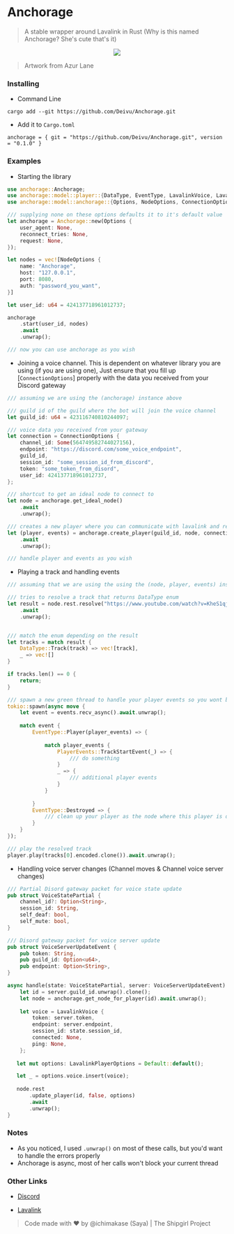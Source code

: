# Anchorage

> A stable wrapper around Lavalink in Rust (Why is this named Anchorage? She's cute that's it)

<p align="center">
    <img src="https://yuki.suou.moe/Anchorage_CN_Without_BG-zvy6Q7GP.png"> 
</p>

> Artwork from Azur Lane

### Installing

* Command Line
```
cargo add --git https://github.com/Deivu/Anchorage.git
```

* Add it to `Cargo.toml`
```
anchorage = { git = "https://github.com/Deivu/Anchorage.git", version = "0.1.0" }
```

### Examples

* Starting the library

```rs
use anchorage::Anchorage;
use anchorage::model::player::{DataType, EventType, LavalinkVoice, LavalinkPlayerOptions, PlayerEvents};
use anchorage::model::anchorage::{Options, NodeOptions, ConnectionOptions};

/// supplying none on these options defaults it to it's default value
let anchorage = Anchorage::new(Options {
    user_agent: None,
    reconnect_tries: None,
    request: None,
});

let nodes = vec![NodeOptions { 
    name: "Anchorage",
    host: "127.0.0.1",
    port: 8080,
    auth: "password_you_want",
}]

let user_id: u64 = 424137718961012737;

anchorage
    .start(user_id, nodes)
    .await
    .unwrap();

/// now you can use anchorage as you wish
```

* Joining a voice channel. This is dependent on whatever library you are using (if you are using one), Just ensure that you fill up [`ConnectionOptions`] properly with the data you received from your Discord gateway
```rs
/// assuming we are using the (anchorage) instance above

/// guild id of the guild where the bot will join the voice channel
let guild_id: u64 = 423116740810244097;

/// voice data you received from your gateway
let connection = ConnectionOptions {
    channel_id: Some(564749582744027156),
    endpoint: "https://discord.com/some_voice_endpoint",
    guild_id,
    session_id: "some_session_id_from_discord",
    token: "some_token_from_disord",
    user_id: 424137718961012737,
};

/// shortcut to get an ideal node to connect to
let node = anchorage.get_ideal_node()
    .await
    .unwrap();

/// creates a new player where you can communicate with lavalink and receive events via a message channel
let (player, events) = anchorage.create_player(guild_id, node, connection)
    .await
    .unwrap();

/// handle player and events as you wish
```

* Playing a track and handling events
```rs
/// assuming that we are using the using the (node, player, events) instance from above

/// tries to resolve a track that returns DataType enum
let result = node.rest.resolve("https://www.youtube.com/watch?v=KheS1qj4fyk")
    .await
    .unwrap();


/// match the enum depending on the result
let tracks = match result {
    DataType::Track(track) => vec![track],
    _ => vec![]
}

if tracks.len() == 0 {
    return;
}

/// spawn a new green thread to handle your player events so you wont block the current thread you are on
tokio::spawn(async move {
    let event = events.recv_async().await.unwrap();
    
    match event {
        EventType::Player(player_events) => {
        
            match player_events {
                PlayerEvents::TrackStartEvent(_) => {
                    /// do something
                }
                _ => {
                    /// additional player events
                }
            }
            
        }
        EventType::Destroyed => {
            /// clean up your player as the node where this player is destroyed, or move your player, your call
        }
    }
});

/// play the resolved track
player.play(tracks[0].encoded.clone()).await.unwrap();
```

* Handling voice server changes (Channel moves & Channel voice server changes)
```rs
/// Partial Disord gateway packet for voice state update
pub struct VoiceStatePartial {
	channel_id?: Option<String>,
	session_id: String,
	self_deaf: bool,
	self_mute: bool,
}

/// Disord gateway packet for voice server update
pub struct VoiceServerUpdateEvent {
    pub token: String,
    pub guild_id: Option<u64>,
    pub endpoint: Option<String>,
}

async handle(state: VoiceStatePartial, server: VoiceServerUpdateEvent) {
    let id = server.guild_id.unwrap().clone();
    let node = anchorage.get_node_for_player(id).await.unwrap();
    
    let voice = LavalinkVoice {
        token: server.token,
        endpoint: server.endpoint,
        session_id: state.session_id,
        connected: None,
        ping: None,
    };
    
   let mut options: LavalinkPlayerOptions = Default::default();

   let _ = options.voice.insert(voice);
   
   node.rest
       .update_player(id, false, options)
       .await
       .unwrap();
}
```

### Notes

* As you noticed, I used `.unwrap()` on most of these calls, but you'd want to handle the errors properly
* Anchorage is async, most of her calls won't block your current thread

### Other Links

- [Discord](https://discord.gg/FVqbtGu)

- [Lavalink](https://github.com/lavalink-devs/Lavalink)

> Code made with ❤ by @ichimakase (Saya) | The Shipgirl Project
